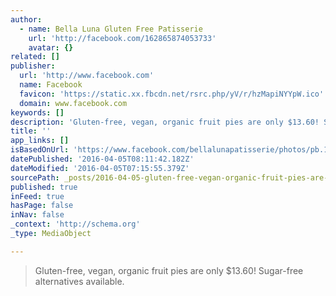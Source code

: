 ```yaml
---
author:
  - name: Bella Luna Gluten Free Patisserie
    url: 'http://facebook.com/162865874053733'
    avatar: {}
related: []
publisher:
  url: 'http://www.facebook.com'
  name: Facebook
  favicon: 'https://static.xx.fbcdn.net/rsrc.php/yV/r/hzMapiNYYpW.ico'
  domain: www.facebook.com
keywords: []
description: 'Gluten-free, vegan, organic fruit pies are only $13.60! Sugar-free alternatives available.'
title: ''
app_links: []
isBasedOnUrl: 'https://www.facebook.com/bellalunapatisserie/photos/pb.162865874053733.-2207520000.1459840503./169602830046704/?type=3&size=1440%2C2048&fbid=169602830046704'
datePublished: '2016-04-05T08:11:42.182Z'
dateModified: '2016-04-05T07:15:55.379Z'
sourcePath: _posts/2016-04-05-gluten-free-vegan-organic-fruit-pies-are-only-dollar1360-suga.md
published: true
inFeed: true
hasPage: false
inNav: false
_context: 'http://schema.org'
_type: MediaObject

---
```

> Gluten-free, vegan, organic fruit pies are only $13.60! Sugar-free alternatives available.